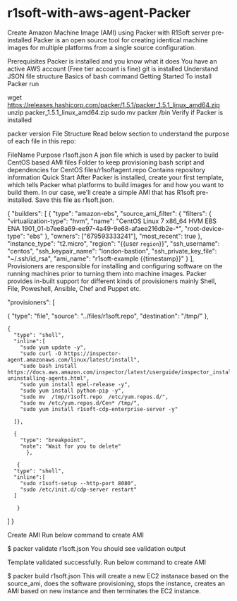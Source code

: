 # r1soft-with-aws-agent-Packer
Create Amazon Machine Image (AMI) using Packer with R1Soft server pre-installed
Packer is an open source tool for creating identical machine images for multiple platforms from a single source configuration.

Prerequisites
Packer is installed and you know what it does
You have an active AWS account (Free tier account is fine)
git is installed
Understand JSON file structure
Basics of bash command
Getting Started
To install Packer run

wget https://releases.hashicorp.com/packer/1.5.1/packer_1.5.1_linux_amd64.zip
unzip packer_1.5.1_linux_amd64.zip
sudo mv packer /bin
Verify if Packer is installed

packer version
File Structure
Read below section to understand the purpose of each file in this repo:

FileName	Purpose
r1soft.json	A json file which is used by packer to build CentOS based AMI
files	Folder to keep provisioning bash script and dependencies for CentOS
files/r1softagent.repo	Contains repository information
Quick Start
After Packer is installed, create your first template, which tells Packer what platforms to build images for and how you want to build them. In our case, we'll create a simple AMI that has R1soft pre-installed. Save this file as r1soft.json.

{ 
    "builders": [
      {
        "type": "amazon-ebs",
        "source_ami_filter": {
            "filters": {
                "virtualization-type": "hvm",
                "name": "CentOS Linux 7 x86_64 HVM EBS ENA 1901_01-b7ee8a69-ee97-4a49-9e68-afaee216db2e-*",
                "root-device-type": "ebs"
                },
            "owners": ["679593333241"],
            "most_recent": true
            },
        "instance_type": "t2.micro",
        "region": "{{user `region`}}",
        "ssh_username": "centos",
        "ssh_keypair_name": "london-bastion",
        "ssh_private_key_file": "~/.ssh/id_rsa",
        "ami_name": "r1soft-example {{timestamp}}"
      }
    ],
Provisioners are responsible for installing and configuring software on the running machines prior to turning them into machine images. Packer provides in-built support for different kinds of provisioners mainly Shell, File, Poweshell, Ansible, Chef and Puppet etc.

"provisioners": [

  {
  "type": "file",
  "source": "../files/r1soft.repo",
  "destination": "/tmp/"
     },
    
    { 
      "type": "shell",
      "inline":[
        "sudo yum update -y",
        "sudo curl -O https://inspector-agent.amazonaws.com/linux/latest/install",
        "sudo bash install https://docs.aws.amazon.com/inspector/latest/userguide/inspector_installing-uninstalling-agents.html", 
        "sudo yum install epel-release -y",
        "sudo yum install python-pip -y",
        "sudo mv  /tmp/r1soft.repo  /etc/yum.repos.d/",
        "sudo mv /etc/yum.repos.d/Cen* /tmp/",
        "sudo yum install r1soft-cdp-enterprise-server -y"

      ]},

      {
        "type": "breakpoint",
        "note": "Wait for you to delete"
          },

       {
      "type": "shell",
      "inline":[
        "sudo r1soft-setup --http-port 8080",
        "sudo /etc/init.d/cdp-server restart"
      ]
      
       }
   ]
}

Create AMI
Run below command to create AMI

$ packer validate r1soft.json
You should see validation output

Template validated successfully.
Run below command to create AMI

$ packer build r1soft.json
This will create a new EC2 instanace based on the source_ami, does the software provisioning, stops the instance, creates an AMI based on new instance and then terminates the EC2 instance.
